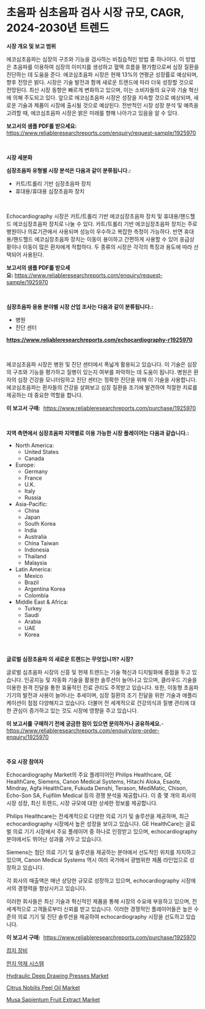 <p><h1>초음파 심초음파 검사 시장 규모, CAGR, 2024-2030년 트렌드</h1></p><p><strong>시장 개요 및 보고 범위</strong></p>
<p><p>에코심초음파는 심장의 구조와 기능을 검사하는 비침습적인 방법 중 하나이다. 이 방법은 초음파를 이용하여 심장의 이미지를 생성하고 혈액 흐름을 평가함으로써 심장 질환을 진단하는 데 도움을 준다. 에코심초음파 시장은 현재 13%의 연평균 성장률로 예상되며, 향후 전망은 밝다. 시장은 기술 발전과 함께 새로운 트렌드에 따라 더욱 성장할 것으로 전망된다. 최신 시장 동향은 빠르게 변화하고 있으며, 이는 소비자들의 요구와 기술 혁신에 의해 주도되고 있다. 앞으로 에코심초음파 시장은 성장을 지속할 것으로 예상되며, 새로운 기술과 제품이 시장에 출시될 것으로 예상된다. 전반적인 시장 성장 분석 및 예측을 고려할 때, 에코심초음파 시장은 밝은 미래를 향해 나아가고 있음을 알 수 있다.</p></p>
<p><strong>보고서의 샘플 PDF를 받으세요:</strong> <a href="https://www.reliableresearchreports.com/enquiry/request-sample/1925970">https://www.reliableresearchreports.com/enquiry/request-sample/1925970</a></p>
<p>&nbsp;</p>
<p><strong>시장 세분화</strong></p>
<p><strong>심장초음파 유형별 시장 분석은 다음과 같이 분류됩니다.:</strong></p>
<p><ul><li>카트/트롤리 기반 심장초음파 장치</li><li>휴대용/휴대용 심장초음파 장치</li></ul></p>
<p>&nbsp;</p>
<p><p>Echocardiography 시장은 카트/트롤리 기반 에코심장초음파 장치 및 휴대용/핸드헬드 에코심장초음파 장치로 나눌 수 있다. 카트/트롤리 기반 에코심장초음파 장치는 주로 병원이나 의료기관에서 사용되며 성능이 우수하고 복잡한 측정이 가능하다. 반면 휴대용/핸드헬드 에코심장초음파 장치는 이동이 용이하고 간편하게 사용할 수 있어 응급상황이나 이동이 많은 환자에게 적합하다. 두 종류의 시장은 각각의 특징과 용도에 따라 선택되어 사용된다.</p></p>
<p><strong>보고서의 샘플 PDF를 받으세요:</strong>&nbsp;<a href="https://www.reliableresearchreports.com/enquiry/request-sample/1925970">https://www.reliableresearchreports.com/enquiry/request-sample/1925970</a></p>
<p>&nbsp;</p>
<p><strong> 심장초음파 응용 분야별 시장 산업 조사는 다음과 같이 분류됩니다.:</strong></p>
<p><ul><li>병원</li><li>진단 센터</li></ul></p>
<p><strong><a href="https://www.reliableresearchreports.com/echocardiography-r1925970">https://www.reliableresearchreports.com/echocardiography-r1925970</a></strong></p>
<p>&nbsp;</p>
<p><p>에코심초음파 시장은 병원 및 진단 센터에서 폭넓게 활용되고 있습니다. 이 기술은 심장의 구조와 기능을 평가하고 질병이 있는지 여부를 파악하는 데 도움이 됩니다. 병원은 환자의 심장 건강을 모니터링하고 진단 센터는 정확한 진단을 위해 이 기술을 사용합니다. 에코심초음파는 환자들의 건강을 살펴보고 심장 질환을 조기에 발견하여 적절한 치료를 제공하는 데 중요한 역할을 합니다.</p></p>
<p><strong>이 보고서 구매:</strong>&nbsp; <a href="https://www.reliableresearchreports.com/purchase/1925970">https://www.reliableresearchreports.com/purchase/1925970</a></p>
<p>&nbsp;</p>
<p><strong>지역 측면에서 심장초음파 지역별로 이용 가능한 시장 플레이어는 다음과 같습니다.:</strong></p>
<p><ul>
    <li>
        North America:
        <ul>
            <li>United States</li>
            <li>Canada</li>
        </ul>
    </li>
    <li>
        Europe:
        <ul>
            <li>Germany</li>
            <li>France</li>
            <li>U.K.</li>
            <li>Italy</li>
            <li>Russia</li>
        </ul>
    </li>
    <li>
        Asia-Pacific:
        <ul>
            <li>China</li>
            <li>Japan</li>
            <li>South Korea</li>
            <li>India</li>
            <li>Australia</li>
            <li>China Taiwan</li>
            <li>Indonesia</li>
            <li>Thailand</li>
            <li>Malaysia</li>
        </ul>
    </li>
    <li>
        Latin America:
        <ul>
            <li>Mexico</li>
            <li>Brazil</li>
            <li>Argentina Korea</li>
            <li>Colombia</li>
        </ul>
    </li>
    <li>
        Middle East & Africa:
        <ul>
            <li>Turkey</li>
            <li>Saudi</li>
            <li>Arabia</li>
            <li>UAE</li>
            <li>Korea</li>
        </ul>
    </li>
    </ul></p>
<p>&nbsp;</p>
<p><strong>글로벌 심장초음파 의 새로운 트렌드는 무엇입니까? 시장?</strong></p>
<p><p>글로벌 심초음파 시장의 신흥 및 현재 트렌드는 기술 혁신과 디지털화에 중점을 두고 있습니다. 인공지능 및 자동화 기술을 활용한 솔루션이 늘어나고 있으며, 클라우드 기술을 이용한 원격 진달을 통한 효율적인 진료 관리도 주목받고 있습니다. 또한, 이동형 초음파 기기의 발전과 사용이 늘어나는 추세이며, 심장 질환의 조기 진달을 위한 기술과 애플리케이션이 점점 다양해지고 있습니다. 더불어 전 세계적으로 건강의식과 질병 관리에 대한 관심이 증가하고 있는 것도 시장에 영향을 주고 있습니다.</p></p>
<p><strong>이 보고서를 구매하기 전에 궁금한 점이 있으면 문의하거나 공유하세요.</strong>- <a href="https://www.reliableresearchreports.com/enquiry/pre-order-enquiry/1925970">https://www.reliableresearchreports.com/enquiry/pre-order-enquiry/1925970</a></p>
<p>&nbsp;</p>
<p><strong>주요 시장 참여자</strong></p>
<p><p>Echocardiography Market의 주요 플레이어인 Philips Healthcare, GE HealthCare, Siemens, Canon Medical Systems, Hitachi Aloka, Esaote, Mindray, Agfa HealthCare, Fukuda Denshi, Terason, MediMatic, Chison, Echo-Son SA, Fujifilm Medical 등의 경쟁 분석을 제공합니다. 이 중 몇 개의 회사의 시장 성장, 최신 트렌드, 시장 규모에 대한 상세한 정보를 제공합니다.</p><p>Philips Healthcare는 전세계적으로 다양한 의료 기기 및 솔루션을 제공하며, 최근 echocardiography 시장에서 높은 성장을 보이고 있습니다. GE HealthCare는 글로벌 의료 기기 시장에서 주요 플레이어 중 하나로 인정받고 있으며, echocardiography 분야에서도 뛰어난 성과를 거두고 있습니다.</p><p>Siemens는 첨단 의료 기기 및 솔루션을 제공하는 분야에서 선도적인 위치를 차지하고 있으며, Canon Medical Systems 역시 여러 국가에서 광범위한 제품 라인업으로 성장하고 있습니다.</p><p>각 회사의 매출액은 매년 상당한 규모로 성장하고 있으며, echocardiography 시장에서의 경쟁력을 향상시키고 있습니다.</p><p>이러한 회사들은 최신 기술과 혁신적인 제품을 통해 시장의 수요에 부응하고 있으며, 전 세계적으로 고객들로부터 신뢰를 받고 있습니다. 이러한 경쟁적인 플레이어들은 높은 수준의 의료 기기 및 진단 솔루션을 제공하여 echocardiography 시장을 선도하고 있습니다.</p></p>
<p><strong>이 보고서 구매:</strong>&nbsp;&nbsp;<a href="https://www.reliableresearchreports.com/purchase/1925970">https://www.reliableresearchreports.com/purchase/1925970</a></p>
<p><p><a href="https://github.com/TobyKub4685/Market-Research-Report-List-1/blob/main/141119427194.md">접지 장비</a></p><p><a href="https://github.com/mpodehpw07370073/Market-Research-Report-List-1/blob/main/936572627193.md">먼지 억제 시스템</a></p><p><a href="https://github.com/FassouRP/Market-Research-Report-List-4/blob/main/hydraulic-deep-drawing-presses-market.md">Hydraulic Deep Drawing Presses Market</a></p><p><a href="https://issuu.com/reportprime-2/docs/citrus-nobilis-peel-oil-market-size-2030.pptx">Citrus Nobilis Peel Oil Market</a></p><p><a href="https://issuu.com/reportprime-2/docs/musa-sapientum-fruit-extract-market-size-2030.pptx">Musa Sapientum Fruit Extract Market</a></p></p>
